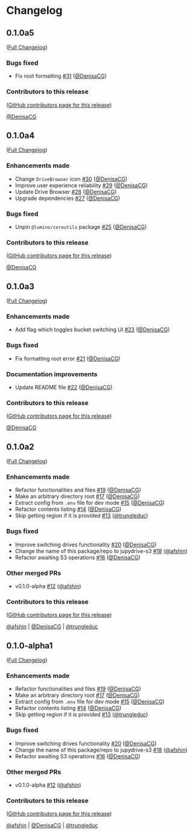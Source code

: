# Changelog

<!-- <START NEW CHANGELOG ENTRY> -->

## 0.1.0a5

([Full Changelog](https://github.com/QuantStack/jupydrive-s3/compare/846580a2eb7a0b8d738c3770e056cb0bf6cd8502...1a21e51771dd64c44c11f010dfd3565c31d744d3))

### Bugs fixed

- Fix root formatting [#31](https://github.com/QuantStack/jupydrive-s3/pull/31) ([@DenisaCG](https://github.com/DenisaCG))

### Contributors to this release

([GitHub contributors page for this release](https://github.com/QuantStack/jupydrive-s3/graphs/contributors?from=2024-10-23&to=2024-10-25&type=c))

[@DenisaCG](https://github.com/search?q=repo%3AQuantStack%2Fjupydrive-s3+involves%3ADenisaCG+updated%3A2024-10-23..2024-10-25&type=Issues)

<!-- <END NEW CHANGELOG ENTRY> -->

## 0.1.0a4

([Full Changelog](https://github.com/QuantStack/jupydrive-s3/compare/f14bef6badc6b3b9165bd7b74fe175317a01d8b1...a3e36001f789636258a39347e98e1d993f60aece))

### Enhancements made

- Change `DriveBrowser` icon [#30](https://github.com/QuantStack/jupydrive-s3/pull/30) ([@DenisaCG](https://github.com/DenisaCG))
- Improve user experience reliability [#29](https://github.com/QuantStack/jupydrive-s3/pull/29) ([@DenisaCG](https://github.com/DenisaCG))
- Update Drive Browser [#28](https://github.com/QuantStack/jupydrive-s3/pull/28) ([@DenisaCG](https://github.com/DenisaCG))
- Upgrade dependencies [#27](https://github.com/QuantStack/jupydrive-s3/pull/27) ([@DenisaCG](https://github.com/DenisaCG))

### Bugs fixed

- Unpin `@lumino/coreutils` package [#25](https://github.com/QuantStack/jupydrive-s3/pull/25) ([@DenisaCG](https://github.com/DenisaCG))

### Contributors to this release

([GitHub contributors page for this release](https://github.com/QuantStack/jupydrive-s3/graphs/contributors?from=2024-08-02&to=2024-10-23&type=c))

[@DenisaCG](https://github.com/search?q=repo%3AQuantStack%2Fjupydrive-s3+involves%3ADenisaCG+updated%3A2024-08-02..2024-10-23&type=Issues)

## 0.1.0a3

([Full Changelog](https://github.com/QuantStack/jupydrive-s3/compare/1183afc...98aec3dfa539442e8c6dd1451c0d0fd94fa2d98d))

### Enhancements made

- Add flag which toggles bucket switching UI [#23](https://github.com/QuantStack/jupydrive-s3/pull/23) ([@DenisaCG](https://github.com/DenisaCG))

### Bugs fixed

- Fix formatting root error [#21](https://github.com/QuantStack/jupydrive-s3/pull/21) ([@DenisaCG](https://github.com/DenisaCG))

### Documentation improvements

- Update README file [#22](https://github.com/QuantStack/jupydrive-s3/pull/22) ([@DenisaCG](https://github.com/DenisaCG))

### Contributors to this release

([GitHub contributors page for this release](https://github.com/QuantStack/jupydrive-s3/graphs/contributors?from=2024-07-05&to=2024-07-09&type=c))

[@DenisaCG](https://github.com/search?q=repo%3AQuantStack%2Fjupydrive-s3+involves%3ADenisaCG+updated%3A2024-07-05..2024-07-09&type=Issues)

## 0.1.0a2

([Full Changelog](https://github.com/QuantStack/jupydrive-s3/compare/558f874...855034fae68961937a85ed29c81097c8ab51914a))

### Enhancements made

- Refactor functionalities and files [#19](https://github.com/QuantStack/jupydrive-s3/pull/19) ([@DenisaCG](https://github.com/DenisaCG))
- Make an arbitrary directory root [#17](https://github.com/QuantStack/jupydrive-s3/pull/17) ([@DenisaCG](https://github.com/DenisaCG))
- Extract config from `.env` file for dev mode [#15](https://github.com/QuantStack/jupydrive-s3/pull/15) ([@DenisaCG](https://github.com/DenisaCG))
- Refactor contents listing [#14](https://github.com/QuantStack/jupydrive-s3/pull/14) ([@DenisaCG](https://github.com/DenisaCG))
- Skip getting region if it is provided [#13](https://github.com/QuantStack/jupydrive-s3/pull/13) ([@trungleduc](https://github.com/trungleduc))

### Bugs fixed

- Improve switching drives functionality [#20](https://github.com/QuantStack/jupydrive-s3/pull/20) ([@DenisaCG](https://github.com/DenisaCG))
- Change the name of this package/repo to jupydrive-s3 [#18](https://github.com/QuantStack/jupydrive-s3/pull/18) ([@afshin](https://github.com/afshin))
- Refactor awaiting S3 operations [#16](https://github.com/QuantStack/jupydrive-s3/pull/16) ([@DenisaCG](https://github.com/DenisaCG))

### Other merged PRs

- v0.1.0-alpha [#12](https://github.com/QuantStack/jupydrive-s3/pull/12) ([@afshin](https://github.com/afshin))

### Contributors to this release

([GitHub contributors page for this release](https://github.com/QuantStack/jupydrive-s3/graphs/contributors?from=2024-05-21&to=2024-06-25&type=c))

[@afshin](https://github.com/search?q=repo%3AQuantStack%2Fjupydrive-s3+involves%3Aafshin+updated%3A2024-05-21..2024-06-25&type=Issues) | [@DenisaCG](https://github.com/search?q=repo%3AQuantStack%2Fjupydrive-s3+involves%3ADenisaCG+updated%3A2024-05-21..2024-06-25&type=Issues) | [@trungleduc](https://github.com/search?q=repo%3AQuantStack%2Fjupydrive-s3+involves%3Atrungleduc+updated%3A2024-05-21..2024-06-25&type=Issues)

## 0.1.0-alpha1

([Full Changelog](https://github.com/QuantStack/jupydrive-s3/compare/558f874...855034fae68961937a85ed29c81097c8ab51914a))

### Enhancements made

- Refactor functionalities and files [#19](https://github.com/QuantStack/jupydrive-s3/pull/19) ([@DenisaCG](https://github.com/DenisaCG))
- Make an arbitrary directory root [#17](https://github.com/QuantStack/jupydrive-s3/pull/17) ([@DenisaCG](https://github.com/DenisaCG))
- Extract config from `.env` file for dev mode [#15](https://github.com/QuantStack/jupydrive-s3/pull/15) ([@DenisaCG](https://github.com/DenisaCG))
- Refactor contents listing [#14](https://github.com/QuantStack/jupydrive-s3/pull/14) ([@DenisaCG](https://github.com/DenisaCG))
- Skip getting region if it is provided [#13](https://github.com/QuantStack/jupydrive-s3/pull/13) ([@trungleduc](https://github.com/trungleduc))

### Bugs fixed

- Improve switching drives functionality [#20](https://github.com/QuantStack/jupydrive-s3/pull/20) ([@DenisaCG](https://github.com/DenisaCG))
- Change the name of this package/repo to jupydrive-s3 [#18](https://github.com/QuantStack/jupydrive-s3/pull/18) ([@afshin](https://github.com/afshin))
- Refactor awaiting S3 operations [#16](https://github.com/QuantStack/jupydrive-s3/pull/16) ([@DenisaCG](https://github.com/DenisaCG))

### Other merged PRs

- v0.1.0-alpha [#12](https://github.com/QuantStack/jupydrive-s3/pull/12) ([@afshin](https://github.com/afshin))

### Contributors to this release

([GitHub contributors page for this release](https://github.com/QuantStack/jupydrive-s3/graphs/contributors?from=2024-05-21&to=2024-06-24&type=c))

[@afshin](https://github.com/search?q=repo%3AQuantStack%2Fjupydrive-s3+involves%3Aafshin+updated%3A2024-05-21..2024-06-24&type=Issues) | [@DenisaCG](https://github.com/search?q=repo%3AQuantStack%2Fjupydrive-s3+involves%3ADenisaCG+updated%3A2024-05-21..2024-06-24&type=Issues) | [@trungleduc](https://github.com/search?q=repo%3AQuantStack%2Fjupydrive-s3+involves%3Atrungleduc+updated%3A2024-05-21..2024-06-24&type=Issues)

